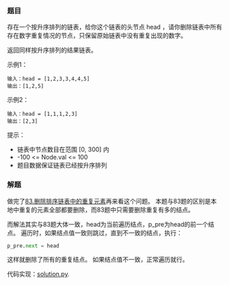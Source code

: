 ### 题目
存在一个按升序排列的链表，给你这个链表的头节点 head ，请你删除链表中所有存在数字重复情况的节点，只保留原始链表中没有重复出现的数字。

返回同样按升序排列的结果链表。

示例1：
```
输入：head = [1,2,3,3,4,4,5]
输出：[1,2,5]
```
示例2：
```
输入：head = [1,1,1,2,3]
输出：[2,3]
```

提示：
- 链表中节点数目在范围 [0, 300] 内
- -100 <= Node.val <= 100
- 题目数据保证链表已经按升序排列

### 解题
做完了[83.删除排序链表中的重复元素](../83.删除排序链表中的重复元素/readme.md)再来看这个问题。
本题与83题的区别是本地中重复的元素全部都要删除，而83题中只需要删除重复有多的结点。

而解法其实与83题大体一致，head为当前遍历结点，p_pre为head的前一个结点。
遍历时，如果结点值一致则跳过，直到不一致的结点，执行：
```py
p_pre.next = head
```
这样就删除了所有的重复结点。
如果结点值不一致，正常遍历就行。

代码实现：[solution.py](solution.py).